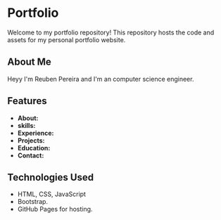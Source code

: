 # Portfolio
Welcome to my portfolio repository! This repository hosts the code and assets for my personal portfolio website.

## About Me
Heyy I'm Reuben Pereira and I'm an computer science engineer.

## Features
  - **About:** 
  - **skills:**
  - **Experience:**  
  - **Projects:**
  - **Education:** 
  - **Contact:**

## Technologies Used
  - HTML, CSS, JavaScript
  - Bootstrap.
  - GitHub Pages for hosting.

